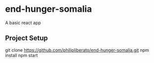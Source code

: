 # end-hunger-somalia

A basic react app

## Project Setup

git clone https://github.com/philipliberato/end-hunger-somalia.git
npm install
npm start
